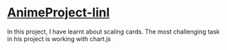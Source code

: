 # [AnimeProject-linl](https://avaswin.github.io/AnimeProject/)

In this project, I have learnt about scaling cards.
The most challenging task in his project is working with chart.js
